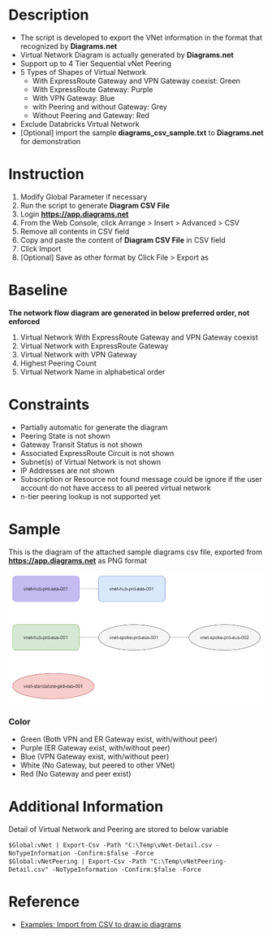 # Description

- The script is developed to export the VNet information in the format that recognized by **Diagrams.net**
- Virtual Network Diagram is actually generated by **Diagrams.net**
- Support up to 4 Tier Sequential vNet Peering
- 5 Types of Shapes of Virtual Network
    - With ExpressRoute Gateway and VPN Gateway coexist: Green
    - With ExpressRoute Gateway: Purple
    - With VPN Gateway: Blue
    - with Peering and without Gateway: Grey
    - Without Peering and Gateway: Red
- Exclude Databricks Virtual Network 
- [Optional] import the sample **diagrams_csv_sample.txt** to **Diagrams.net** for demonstration

# Instruction

1. Modify Global Parameter if necessary
1. Run the script to generate **Diagram CSV File**
1. Login **https://app.diagrams.net**
1. From the Web Console, click Arrange > Insert > Advanced > CSV
1. Remove all contents in CSV field
1. Copy and paste the content of **Diagram CSV File** in CSV field
1. Click Import
1. [Optional] Save as other format by Click File > Export as

# Baseline 

**The network flow diagram are generated in below preferred order, not enforced**

1. Virtual Network With ExpressRoute Gateway and VPN Gateway coexist
1. Virtual Network with ExpressRoute Gateway
1. Virtual Network with VPN Gateway
1. Highest Peering Count
1. Virtual Network Name in alphabetical order

# Constraints

- Partially automatic for generate the diagram
- Peering State is not shown
- Gateway Transit Status is not shown
- Associated ExpressRoute Circuit is not shown
- Subnet(s) of Virtual Network is not shown
- IP Addresses are not shown
- Subscription or Resource not found message could be ignore if the user account do not have access to all peered virtual network
- n-tier peering lookup is not supported yet 

# Sample

This is the diagram of the attached sample diagrams csv file, exported from **https://app.diagrams.net** as PNG format

<div>
    <img src="https://github.com/ichiche/Azure-VNet-Diagram/blob/main/diagrams_csv_sample.png" title="Diagram" alt="Diagram"
</div>

### Color

- Green (Both VPN and ER Gateway exist, with/without peer)
- Purple (ER Gateway exist, with/without peer)
- Blue (VPN Gateway exist, with/without peer)
- White (No Gateway, but peered to other VNet)
- Red (No Gateway and peer exist)

# Additional Information

Detail of Virtual Network and Peering are stored to below variable

```
$Global:vNet | Export-Csv -Path "C:\Temp\vNet-Detail.csv -NoTypeInformation -Confirm:$false -Force
$Global:vNetPeering | Export-Csv -Path "C:\Temp\vNetPeering-Detail.csv" -NoTypeInformation -Confirm:$false -Force
```
# Reference

- [Examples: Import from CSV to draw.io diagrams](https://drawio-app.com/import-from-csv-to-drawio)
